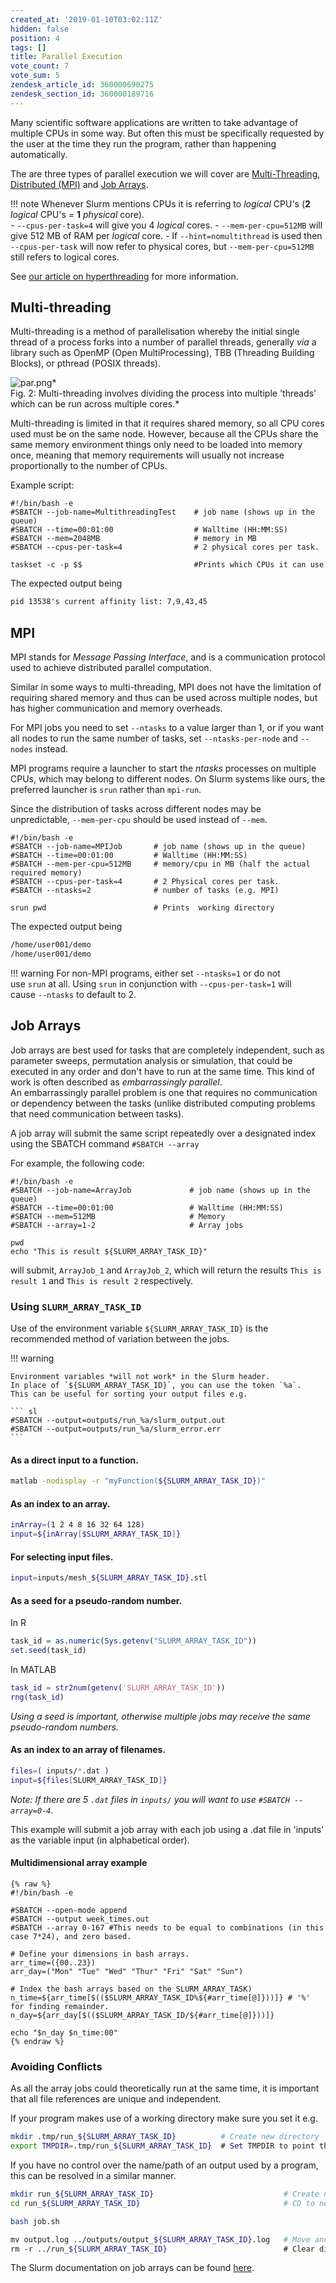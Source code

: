 ```yaml
---
created_at: '2019-01-10T03:02:11Z'
hidden: false
position: 4
tags: []
title: Parallel Execution
vote_count: 7
vote_sum: 5
zendesk_article_id: 360000690275
zendesk_section_id: 360000189716
---
```


Many scientific software applications are written to take advantage of multiple CPUs in some way. But often this must be specifically requested by the user at the time they run the program, rather than happening automatically.

The are three types of parallel execution we will cover are [Multi-Threading](#multi-threading), [Distributed (MPI)](#mpi) and [Job Arrays](#job-arrays).

!!! note
    Whenever Slurm mentions CPUs it is referring to *logical* CPU's (**2** *logical* CPU's = **1** *physical* core).  
    - `--cpus-per-task=4` will give you 4 *logical* cores.
    - `--mem-per-cpu=512MB` will give 512 MB of RAM per *logical* core.
    - If `--hint=nomultithread` is used then `--cpus-per-task` will now refer to physical cores, but `--mem-per-cpu=512MB` still refers to logical cores.

See [our article on hyperthreading](../../Scientific_Computing/Running_Jobs_on_Maui_and_Mahuika/Hyperthreading.md) for more information.

## Multi-threading

Multi-threading is a method of parallelisation whereby the initial single thread of a process forks into a number of parallel threads, generally *via* a library such as OpenMP (Open MultiProcessing), TBB (Threading Building Blocks), or pthread (POSIX threads).

<!-- TODO missing image 1 -->

![par.png](../../assets/images/Parallel_Execution.png)*  
Fig. 2: Multi-threading involves dividing the process into multiple 'threads' which can be run across multiple cores.*

Multi-threading is limited in that it requires shared memory, so all CPU cores used must be on the same node. However, because all the CPUs share the same memory environment things only need to be loaded into memory once, meaning that memory requirements will usually not increase proportionally to the number of CPUs.

Example script:

``` sl
#!/bin/bash -e
#SBATCH --job-name=MultithreadingTest    # job name (shows up in the queue)
#SBATCH --time=00:01:00                  # Walltime (HH:MM:SS)
#SBATCH --mem=2048MB                     # memory in MB 
#SBATCH --cpus-per-task=4                # 2 physical cores per task.

taskset -c -p $$                         #Prints which CPUs it can use
```

The expected output being

```txt
pid 13538's current affinity list: 7,9,43,45
```

## MPI

MPI stands for *Message Passing Interface*, and is a communication protocol used to achieve distributed parallel computation.

Similar in some ways to multi-threading, MPI does not have the limitation of requiring shared memory and thus can be used across multiple nodes, but has higher communication and memory overheads.

For MPI jobs you need to set `--ntasks` to a value larger than 1, or if you want all nodes to run the same number of tasks, set `--ntasks-per-node` and `--nodes` instead.

MPI programs require a launcher to start the *ntasks* processes on multiple CPUs, which may belong to different nodes.
On Slurm systems like ours, the preferred launcher is `srun` rather than `mpi-run`.

Since the distribution of tasks across different nodes may be unpredictable, `--mem-per-cpu` should be used instead of `--mem`.

``` sl
#!/bin/bash -e
#SBATCH --job-name=MPIJob       # job name (shows up in the queue)
#SBATCH --time=00:01:00         # Walltime (HH:MM:SS)
#SBATCH --mem-per-cpu=512MB     # memory/cpu in MB (half the actual required memory)
#SBATCH --cpus-per-task=4       # 2 Physical cores per task.
#SBATCH --ntasks=2              # number of tasks (e.g. MPI)

srun pwd                        # Prints  working directory
```

The expected output being

```txt
/home/user001/demo
/home/user001/demo
```

!!! warning
    For non-MPI programs, either set `--ntasks=1` or do not use `srun` at all.
    Using `srun` in conjunction with `--cpus-per-task=1` will cause `--ntasks` to default to 2.

## Job Arrays

Job arrays are best used for tasks that are completely independent, such as parameter sweeps, permutation analysis or simulation, that could be executed in any order and don't have to run at the same time.
This kind of work is often described as *embarrassingly parallel*.  
An embarrassingly parallel problem is one that requires no communication or dependency between the tasks (unlike distributed computing problems that need communication between tasks).

A job array will submit the same script repeatedly over a designated index using the SBATCH command `#SBATCH --array`

For example, the following code:

``` sl
#!/bin/bash -e
#SBATCH --job-name=ArrayJob             # job name (shows up in the queue)
#SBATCH --time=00:01:00                 # Walltime (HH:MM:SS)
#SBATCH --mem=512MB                     # Memory
#SBATCH --array=1-2                     # Array jobs

pwd
echo "This is result ${SLURM_ARRAY_TASK_ID}"
```

will submit, `ArrayJob_1` and `ArrayJob_2`, which will return the results `This is result 1` and `This is result 2` respectively.

### Using `SLURM_ARRAY_TASK_ID`

Use of the environment variable `${SLURM_ARRAY_TASK_ID}` is the recommended method of variation between the jobs.

!!! warning

    Environment variables *will not work* in the Slurm header.
    In place of `${SLURM_ARRAY_TASK_ID}`, you can use the token `%a`.
    This can be useful for sorting your output files e.g.

    ``` sl
    #SBATCH --output=outputs/run_%a/slurm_output.out
    #SBATCH --output=outputs/run_%a/slurm_error.err
    ```

#### As a direct input to a function.

``` bash
matlab -nodisplay -r "myFunction(${SLURM_ARRAY_TASK_ID})"
```

#### As an index to an array.

``` bash
inArray=(1 2 4 8 16 32 64 128)
input=${inArray[$SLURM_ARRAY_TASK_ID]}
```

#### For selecting input files.  

``` bash
input=inputs/mesh_${SLURM_ARRAY_TASK_ID}.stl
```

#### As a seed for a pseudo-random number.

In R

``` R
task_id = as.numeric(Sys.getenv("SLURM_ARRAY_TASK_ID"))
set.seed(task_id)
```

In MATLAB

``` matlab
task_id = str2num(getenv('SLURM_ARRAY_TASK_ID'))
rng(task_id)
```

*Using a seed is important, otherwise multiple jobs may receive the same pseudo-random numbers.*

#### As an index to an array of filenames. 

``` bash
files=( inputs/*.dat )
input=${files[SLURM_ARRAY_TASK_ID]}
```

*Note: If there are 5 `.dat` files in `inputs/` you will want to use `#SBATCH --array=0-4`.*

This example will submit a job array with each job using a .dat file in 'inputs' as the variable input (in alphabetical order).

#### Multidimensional array example

``` sl
{% raw %}
#!/bin/bash -e

#SBATCH --open-mode append
#SBATCH --output week_times.out
#SBATCH --array 0-167 #This needs to be equal to combinations (in this case 7*24), and zero based.

# Define your dimensions in bash arrays.
arr_time=({00..23})
arr_day=("Mon" "Tue" "Wed" "Thur" "Fri" "Sat" "Sun") 

# Index the bash arrays based on the SLURM_ARRAY_TASK)
n_time=${arr_time[$(($SLURM_ARRAY_TASK_ID%${#arr_time[@]}))]} # '%' for finding remainder.
n_day=${arr_day[$(($SLURM_ARRAY_TASK_ID/${#arr_time[@]}))]}

echo "$n_day $n_time:00"
{% endraw %}
```

### Avoiding Conflicts

As all the array jobs could theoretically run at the same time, it is important that all file references are unique and independent.

If your program makes use of a working directory make sure you set it e.g.

```bash
mkdir .tmp/run_${SLURM_ARRAY_TASK_ID}          # Create new directory
export TMPDIR=.tmp/run_${SLURM_ARRAY_TASK_ID}  # Set TMPDIR to point there
```

If you have no control over the name/path of an output used by a program, this can be resolved in a similar manner.

```bash
mkdir run_${SLURM_ARRAY_TASK_ID}                             # Create new directory
cd run_${SLURM_ARRAY_TASK_ID}                                # CD to new directory

bash job.sh

mv output.log ../outputs/output_${SLURM_ARRAY_TASK_ID}.log   # Move and rename output
rm -r ../run_${SLURM_ARRAY_TASK_ID}                          # Clear directory
```

The Slurm documentation on job arrays can be found [here](https://slurm.schedmd.com/job_array.html).
